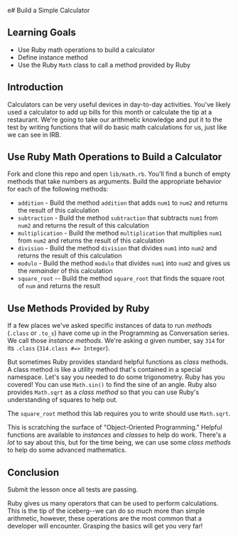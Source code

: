e# Build a Simple Calculator

## Learning Goals

- Use Ruby math operations to build a calculator
- Define instance method
- Use the Ruby `Math` class to call a method provided by Ruby

## Introduction

Calculators can be very useful devices in day-to-day activities. You've likely
used a calculator to add up bills for this month or calculate the tip at a
restaurant. We're going to take our arithmetic knowledge and put it to the test
by writing functions that will do basic math calculations for us, just like we
can see in IRB.

## Use Ruby Math Operations to Build a Calculator

Fork and clone this repo and open `lib/math.rb`. You'll find a bunch of empty
methods that take numbers as arguments. Build the appropriate behavior for each
of the following methods:

- `addition` - Build the method `addition` that adds `num1` to `num2` and returns the result of this calculation
- `subtraction` - Build the method `subtraction` that subtracts `num1` from
  `num2` and returns the result of this calculation
- `multiplication` - Build the method `multiplication` that multiplies `num1`
  from `num2` and returns the result of this calculation
- `division` - Build the method `division` that divides `num1` into `num2` and returns the result of this calculation
- `modulo` - Build the method `modulo` that divides `num1` into `num2` and gives
  us the _remainder_ of this calculation
- `square_root` -- Build the method `square_root` that finds the square root of
  `num` and returns the result

## Use Methods Provided by Ruby

If a few places we've asked specific instances of data to run _methods_
(`.class` or `.to_s`) have come up in the Programming as Conversation series.
We call those _instance methods_. We're asking _a_ given number, say `314` for
its `.class` (`314.class #=> Integer`).

But sometimes Ruby provides standard helpful functions as _class_ methods. A
class method is like a utility method that's contained in a special namespace.
Let's say you needed to do some trigonometry. Ruby has you covered! You can use
`Math.sin()` to find the sine of an angle. Ruby also provides `Math.sqrt` as a
_class method_ so that you can use Ruby's understanding of squares to help out.

The `square_root` method this lab requires you to write should use `Math.sqrt`.

This is scratching the surface of "Object-Oriented Programming." Helpful
functions are available to _instances_ and _classes_ to help do work. There's a
_lot_ to say about this, but for the time being, we can use some _class
methods_ to help do some advanced mathematics.

## Conclusion

Submit the lesson once all tests are passing.

Ruby gives us many operators that can be used to perform calculations. This is
the tip of the iceberg--we can do so much more than simple arithmetic, however,
these operations are the most common that a developer will encounter. Grasping
the basics will get you very far!
